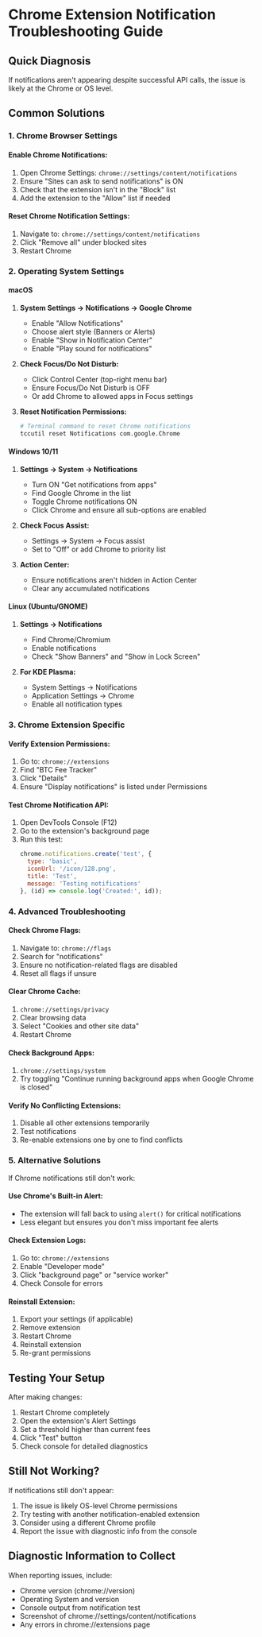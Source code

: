 # Chrome Extension Notification Troubleshooting Guide

## Quick Diagnosis

If notifications aren't appearing despite successful API calls, the issue is likely at the Chrome or OS level.

## Common Solutions

### 1. Chrome Browser Settings

#### Enable Chrome Notifications:
1. Open Chrome Settings: `chrome://settings/content/notifications`
2. Ensure "Sites can ask to send notifications" is ON
3. Check that the extension isn't in the "Block" list
4. Add the extension to the "Allow" list if needed

#### Reset Chrome Notification Settings:
1. Navigate to: `chrome://settings/content/notifications`
2. Click "Remove all" under blocked sites
3. Restart Chrome

### 2. Operating System Settings

#### macOS
1. **System Settings → Notifications → Google Chrome**
   - Enable "Allow Notifications"
   - Choose alert style (Banners or Alerts)
   - Enable "Show in Notification Center"
   - Enable "Play sound for notifications"

2. **Check Focus/Do Not Disturb:**
   - Click Control Center (top-right menu bar)
   - Ensure Focus/Do Not Disturb is OFF
   - Or add Chrome to allowed apps in Focus settings

3. **Reset Notification Permissions:**
   ```bash
   # Terminal command to reset Chrome notifications
   tccutil reset Notifications com.google.Chrome
   ```

#### Windows 10/11
1. **Settings → System → Notifications**
   - Turn ON "Get notifications from apps"
   - Find Google Chrome in the list
   - Toggle Chrome notifications ON
   - Click Chrome and ensure all sub-options are enabled

2. **Check Focus Assist:**
   - Settings → System → Focus assist
   - Set to "Off" or add Chrome to priority list

3. **Action Center:**
   - Ensure notifications aren't hidden in Action Center
   - Clear any accumulated notifications

#### Linux (Ubuntu/GNOME)
1. **Settings → Notifications**
   - Find Chrome/Chromium
   - Enable notifications
   - Check "Show Banners" and "Show in Lock Screen"

2. **For KDE Plasma:**
   - System Settings → Notifications
   - Application Settings → Chrome
   - Enable all notification types

### 3. Chrome Extension Specific

#### Verify Extension Permissions:
1. Go to: `chrome://extensions`
2. Find "BTC Fee Tracker"
3. Click "Details"
4. Ensure "Display notifications" is listed under Permissions

#### Test Chrome Notification API:
1. Open DevTools Console (F12)
2. Go to the extension's background page
3. Run this test:
   ```javascript
   chrome.notifications.create('test', {
     type: 'basic',
     iconUrl: '/icon/128.png',
     title: 'Test',
     message: 'Testing notifications'
   }, (id) => console.log('Created:', id));
   ```

### 4. Advanced Troubleshooting

#### Check Chrome Flags:
1. Navigate to: `chrome://flags`
2. Search for "notifications"
3. Ensure no notification-related flags are disabled
4. Reset all flags if unsure

#### Clear Chrome Cache:
1. `chrome://settings/privacy`
2. Clear browsing data
3. Select "Cookies and other site data"
4. Restart Chrome

#### Check Background Apps:
1. `chrome://settings/system`
2. Try toggling "Continue running background apps when Google Chrome is closed"

#### Verify No Conflicting Extensions:
1. Disable all other extensions temporarily
2. Test notifications
3. Re-enable extensions one by one to find conflicts

### 5. Alternative Solutions

If Chrome notifications still don't work:

#### Use Chrome's Built-in Alert:
- The extension will fall back to using `alert()` for critical notifications
- Less elegant but ensures you don't miss important fee alerts

#### Check Extension Logs:
1. Go to: `chrome://extensions`
2. Enable "Developer mode"
3. Click "background page" or "service worker"
4. Check Console for errors

#### Reinstall Extension:
1. Export your settings (if applicable)
2. Remove extension
3. Restart Chrome
4. Reinstall extension
5. Re-grant permissions

## Testing Your Setup

After making changes:
1. Restart Chrome completely
2. Open the extension's Alert Settings
3. Set a threshold higher than current fees
4. Click "Test" button
5. Check console for detailed diagnostics

## Still Not Working?

If notifications still don't appear:
1. The issue is likely OS-level Chrome permissions
2. Try testing with another notification-enabled extension
3. Consider using a different Chrome profile
4. Report the issue with diagnostic info from the console

## Diagnostic Information to Collect

When reporting issues, include:
- Chrome version (chrome://version)
- Operating System and version
- Console output from notification test
- Screenshot of chrome://settings/content/notifications
- Any errors in chrome://extensions page